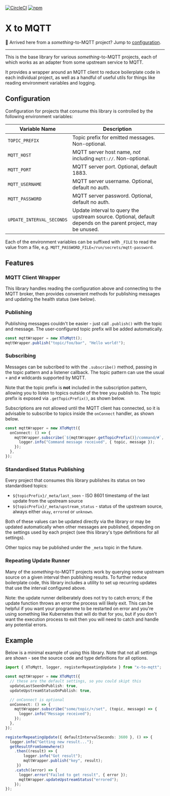 [![CircleCI](https://img.shields.io/circleci/build/github/markormesher/x-to-mqtt)](https://app.circleci.com/pipelines/github/markormesher/x-to-mqtt)
[![npm](https://img.shields.io/npm/v/@markormesher/x-to-mqtt)](https://www.npmjs.com/package/@markormesher/x-to-mqtt)

# X to MQTT

:wave: Arrived here from a _something_-to-MQTT project? Jump to [configuration](#configuration).

---

This is the base library for various _something_-to-MQTT projects, each of which works as an adapter from some upstream service to MQTT.

It provides a wrapper around an MQTT client to reduce boilerplate code in each individual project, as well as a handful of useful utils for things like reading environment variables and logging.

## Configuration

Configuration for projects that consume this library is controlled by the following environment variables:

| Variable Name | Description |
|--|--|
| `TOPIC_PREFIX` | Topic prefix for emitted messages. Non-optional. |
| `MQTT_HOST` | MQTT server host name, _not_ including `mqtt://`. Non-optional. |
| `MQTT_PORT` | MQTT server port. Optional, default 1883. |
| `MQTT_USERNAME` | MQTT server username. Optional, default no auth. |
| `MQTT_PASSWORD` | MQTT server password. Optional, default no auth. |
| `UPDATE_INTERVAL_SECONDS` | Update interval to query the upstream source. Optional, default depends on the parent project, may be unused. |

Each of the environment variables can be suffixed with `_FILE` to read the value from a file, e.g. `MQTT_PASSWORD_FILE=/run/secrets/mqtt-password`.

## Features

### MQTT Client Wrapper

This library handles reading the configuration above and connecting to the MQTT broker, then provides convenient methods for publishing messages and updating the health status (see below).

### Publishing

Publishing messages couldn't be easier - just call `.publish()` with the topic and message. The user-configured topic prefix will be added automatically.

```typescript
const mqttWrapper = new XToMqtt();
mqttWrapper.publish("topic/foo/bar", "Hello world!");
```

### Subscribing

Messages can be subcribed to with the `.subscribe()` method, passing in the topic pattern and a listener callback. The topic pattern can use the usual `+` and `#` wildcards supported by MQTT.

Note that the topic prefix is **not** included in the subscription pattern, allowing you to listen to topics outside of the tree you publish to. The topic prefix is exposed via `.getTopicPrefix()`, as shown below.

Subscriptions are not allowed until the MQTT client has connected, so it is advisable to subscribe to topics inside the `onConnect` handler, as shown below.

```typescript
const mqttWrapper = new XToMqtt({
  onConnect: () => {
    mqttWrapper.subscribe(`${mqttWrapper.getTopicPrefix()}/command/#`, (topic, message) => {
      logger.info("Command message received", { topic, message });
    });
  },
});
```

### Standardised Status Publishing

Every project that consumes this library publishes its status on two standardised topics:

- `${topicPrefix}/_meta/last_seen` - ISO 8601 timestamp of the last update from the upstream source
- `${topicPrefix}/_meta/upstream_status` - status of the upstream source, always either `okay`, `errored` or `unknown`.

Both of these values can be updated directly via the library or may be updated automatically when other messages are published, depending on the settings used by each project (see this library's type definitions for all settings).

Other topics may be published under the `_meta` topic in the future.

### Repeating Update Runner

Many of the _something_-to-MQTT projects work by querying some upstream source on a given interval then publishing results. To further reduce boilerplate code, this library includes a utility to set up recurring updates that use the interval configured above.

Note: the update runner deliberately does not try to catch errors; if the update function throws an error the process will likely exit. This can be helpful if you want your programme to be restarted on error and you're using something like Kubernetes that will do that for you, but if you don't want the execution process to exit then you will need to catch and handle any potential errors.

## Example

Below is a minimal example of using this library. Note that not all settings are shown - see the source code and type definitions for all options.

```typescript
import { XToMqtt, logger, registerRepeatingUpdate } from "x-to-mqtt";

const mqttWrapper = new XToMqtt({
  // these are the default settings, so you could skipt this
  updateLastSeenOnPublish: true,
  updateUpstreamStatusOnPublish: true,

  // onConnect is optional
  onConnect: () => {
    mqttWrapper.subscribe("some/topic/+/set", (topic, message) => {
      logger.info("Message received");
    });
  },
});

registerRepeatingUpdate({ defaultIntervalSeconds: 3600 }, () => {
  logger.info("Getting new result...");
  getResultFromSomewhere()
    .then((result) => {
        logger.info("Got result");
        mqttWrapper.publish("key", result);
     })
    .catch((error) => {
      logger.error("Failed to get result", { error });
      mqttWrapper.updateUpstreamStatus("errored");
    });
});
```
